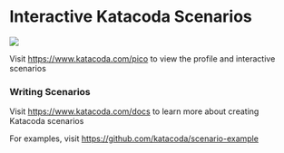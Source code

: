 # Interactive Katacoda Scenarios

[![](http://shields.katacoda.com/katacoda/pico/count.svg)](https://www.katacoda.com/pico "Get your profile on Katacoda.com")

Visit https://www.katacoda.com/pico to view the profile and interactive scenarios

### Writing Scenarios
Visit https://www.katacoda.com/docs to learn more about creating Katacoda scenarios

For examples, visit https://github.com/katacoda/scenario-example

